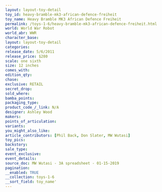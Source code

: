 ```yaml
---
layout: layout-toy-detail 
toy_id: heavy-bramble-mk3-african-defence-freiheit
toy_name: Heavy Bramble MK3 African Defence Freiheit
permalink: /toys-1-6/heavy-bramble-mk3-african-defence-freiheit.html
world: World War Robot
world_abr: WWR
character_base: 
layout: layout-toy-detail
categories: 
release_date: 5/6/2011
release_price: $280 
scale: one sixth
size: 12 inches
comes_with: 
edition_qty: 
chase: 
exclusive: RETAIL
secret_drop: 
sold_where: 
bamba_points: 
packaging_type: 
product_code_/_link: N/A
designer: Ashley Wood
makers: 
points_of_articulation: 
variants: 
you_might_also_like: 
article_contributors: [Phil Back, Don Slater, MW Wutasi]
toy_pics: 
backstory: 
sale_type: 
event_exclusive: 
event_details: 
source_doc: MW Wutasi - 3A spreadsheet - 01-15-2019
pagination: 
__enabled: TRUE
__collection: toys-1-6
__sort_field: toy_name'
---
```

